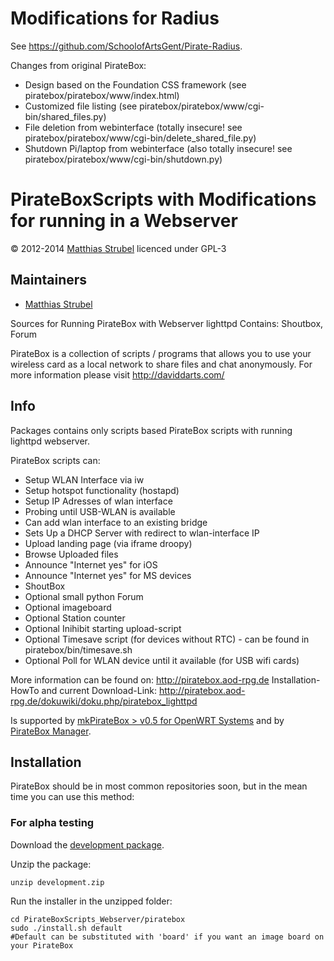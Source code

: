 # Modifications for Radius

See https://github.com/SchoolofArtsGent/Pirate-Radius.

Changes from original PirateBox:

* Design based on the Foundation CSS framework (see piratebox/piratebox/www/index.html)
* Customized file listing (see piratebox/piratebox/www/cgi-bin/shared_files.py)
* File deletion from webinterface (totally insecure! see piratebox/piratebox/www/cgi-bin/delete_shared_file.py)
* Shutdown Pi/laptop from webinterface (also totally insecure! see piratebox/piratebox/www/cgi-bin/shutdown.py)

# PirateBoxScripts with Modifications for running in a Webserver
&copy; 2012-2014 [Matthias Strubel](mailto:matthias.strubel@aod-rpg.de) licenced under GPL-3

## Maintainers
* [Matthias Strubel](matthias.strubel@aod-rpg.de)

Sources for Running PirateBox with Webserver lighttpd
Contains: Shoutbox, Forum

PirateBox is a collection of scripts / programs that allows you to use your wireless card
as a local network to share files and chat anonymously. For more information please visit
http://daviddarts.com/

## Info
Packages contains only scripts based PirateBox scripts with running lighttpd webserver.

PirateBox scripts can:
* Setup WLAN Interface via iw
* Setup hotspot functionality (hostapd)
* Setup IP Adresses of wlan interface
* Probing until USB-WLAN is available
* Can add wlan interface to an existing bridge
* Sets Up a DHCP Server with redirect to wlan-interface IP
* Upload landing page  (via iframe droopy)
* Browse Uploaded files
* Announce "Internet yes" for iOS
* Announce "Internet yes" for MS devices
* ShoutBox
* Optional small python Forum
* Optional imageboard
* Optional Station counter
* Optional Inihibit starting upload-script
* Optional Timesave script (for devices without RTC)  - can be found in piratebox/bin/timesave.sh
* Optional Poll for WLAN device until it available (for USB wifi cards)

More information can be found on: http://piratebox.aod-rpg.de
Installation-HowTo and current Download-Link: http://piratebox.aod-rpg.de/dokuwiki/doku.php/piratebox_lighttpd

Is supported by [mkPirateBox > v0.5 for OpenWRT Systems](https://github.com/MaStr/mkPirateBox)
and by [PirateBox Manager](https://github.com/TerrorByte/PirateBox-Manager).

## Installation
PirateBox should be in most common repositories soon, but in the mean time you can use this method:

### For alpha testing
Download the [development package](https://github.com/MaStr/PirateBoxScripts_Webserver/archive/development.zip).

Unzip the package:

    unzip development.zip

Run the installer in the unzipped folder:

    cd PirateBoxScripts_Webserver/piratebox
    sudo ./install.sh default
    #Default can be substituted with 'board' if you want an image board on your PirateBox
